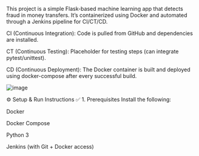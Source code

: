 This project is a simple Flask-based machine learning app that detects fraud in money transfers. It’s containerized using Docker and automated through a Jenkins pipeline for CI/CT/CD.

CI (Continuous Integration): Code is pulled from GitHub and dependencies are installed.

CT (Continuous Testing): Placeholder for testing steps (can integrate pytest/unittest).

CD (Continuous Deployment): The Docker container is built and deployed using docker-compose after every successful build.

![image](https://github.com/user-attachments/assets/5dab2364-bb1e-4da7-ac10-cb1b72be3aa1)

⚙️ Setup & Run Instructions
✅ 1. Prerequisites
Install the following:

Docker

Docker Compose

Python 3

Jenkins (with Git + Docker access)

